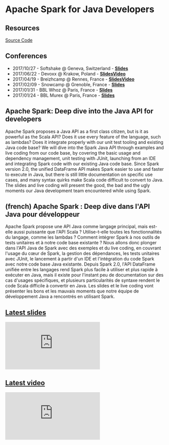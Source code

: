 # Apache Spark for Java Developers

## Resources

<span class="icon icon-github">[Source Code](https://github.com/dubreuia/alexandredubreuil.com/tree/master/conferences/apache-spark-for-java-developers/code/apache-spark)</span>

## Conferences

- 2017/10/27 - Softshake @ Geneva, Switzerland - <span class="icon icon-slideshare">**[Slides](https://dubreuia.github.io/alexandredubreuil.com/conferences/apache-spark-for-java-developers/apache-spark-deep-dive-into-the-java-api-for-developers-softshake.html)**</span>
- 2017/06/22 - Devoxx @ Krakow, Poland - <span class="icon icon-slideshare">**[Slides](https://dubreuia.github.io/alexandredubreuil.com/conferences/apache-spark-for-java-developers/apache-spark-deep-dive-into-the-java-api-for-developers.html)**</span><span class="icon icon-youtube">**[Video](https://www.youtube.com/watch?v=cr3wCNwKQWY)**</span>
- 2017/04/19 - Breizhcamp @ Rennes, France - <span class="icon icon-slideshare">**[Slides](https://dubreuia.github.io/alexandredubreuil.com/conferences/apache-spark-for-java-developers/apache-spark-hands-on-developpeurs-java-breizhcamp.html)**</span><span class="icon icon-youtube">**[Video](https://www.youtube.com/watch?v=oxRxMl4OSkM)**</span>
- 2017/02/09 - Snowcamp @ Grenoble, France - <span class="icon icon-slideshare">**[Slides](https://dubreuia.github.io/alexandredubreuil.com/conferences/apache-spark-for-java-developers/apache-spark-hands-on-developpeurs-java-snowcamp.html)**</span>
- 2017/01/31 - BBL Whoz @ Paris, France - <span class="icon icon-slideshare">**[Slides](https://dubreuia.github.io/alexandredubreuil.com/conferences/apache-spark-for-java-developers/apache-spark-hands-on-developpeurs-java-whoz.html)**</span>
- 2017/01/24 - BBL Murex @ Paris, France - <span class="icon icon-slideshare">**[Slides](https://dubreuia.github.io/alexandredubreuil.com/conferences/apache-spark-for-java-developers/apache-spark-hands-on-developpeurs-java-murex.html)**</span>

## Apache Spark: Deep dive into the Java API for developers

Apache Spark proposes a Java API as a first class citizen, but is it as powerful as the Scala API? Does it use every feature of the language, such as lambdas? Does it integrate properly with our unit test tooling and existing Java code base? We will dive into the Spark Java API through examples and live coding from our code base, by covering the basic usage and dependency management, unit testing with JUnit, launching from an IDE and integrating Spark code with our existing Java code base. Since Spark version 2.0, the unified DataFrame API makes Spark easier to use and faster to execute in Java, but there is still little documentation on specific use cases, and many syntax quirks make Scala code difficult to convert to Java. The slides and live coding will present the good, the bad and the ugly moments our Java development team encountered while using Spark.

## (french) Apache Spark : Deep dive dans l'API Java pour développeur

Apache Spark propose une API Java comme langage principal, mais est-elle aussi puissante que l'API Scala ? Utilise-t-elle toutes les fonctionnalités du langage, comme les lambdas ? Comment intégrer Spark à nos outils de tests unitaires et à notre code base existante ? Nous allons donc plonger dans l'API Java de Spark avec des exemples et du live coding, en couvrant l'usage du cœur de Spark, la gestion des dépendances, les tests unitaires avec JUnit, le lancement à partir d'un IDE et l'intégration du code Spark avec notre code base Java existante. Depuis Spark 2.0, l'API DataFrame unifiée entre les langages rend Spark plus facile à utiliser et plus rapide à exécuter en Java, mais il existe pour l'instant peu de documentation sur des cas d'usages spécifiques, et plusieurs particularités de syntaxe rendent le code Scala difficile à convertir en Java. Les slides et le live coding vont présenter les bons et les mauvais moments que notre équipe de développement Java a rencontrés en utilisant Spark.

## [Latest slides](https://dubreuia.github.io/alexandredubreuil.com/conferences/apache-spark-for-java-developers/apache-spark-deep-dive-into-the-java-api-for-developers-softshake.html)

<iframe class="slides" src="https://dubreuia.github.io/alexandredubreuil.com/conferences/apache-spark-for-java-developers/apache-spark-deep-dive-into-the-java-api-for-developers-softshake.html" frameborder="0"></iframe>

## [Latest video](https://www.youtube-nocookie.com/embed/cr3wCNwKQWY)

<iframe class="video" src="https://www.youtube-nocookie.com/embed/cr3wCNwKQWY" frameborder="0" allow="accelerometer; autoplay; encrypted-media; gyroscope; picture-in-picture" allowfullscreen></iframe>

